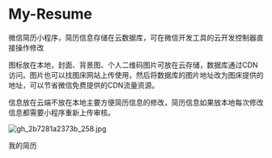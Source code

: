 # My-Resume
微信简历小程序，简历信息存储在云数据库，可在微信开发工具的云开发控制器直接操作修改

图标放在本地，封面、背景图、个人二维码图片可放在云存储，数据库通过CDN访问。图片也可以找图床网站上传使用，然后将数据库的图片地址改为图床提供的地址，可以节省微信免费提供的CDN流量资源。

信息放在云端不放在本地主要方便简历信息的修改，简历信息如果放本地每次修改信息都需要小程序重新上传审核。

![gh_2b7281a2373b_258.jpg](https://i.loli.net/2020/06/28/irFonw4NpIZmfSK.jpg)

我的简历
